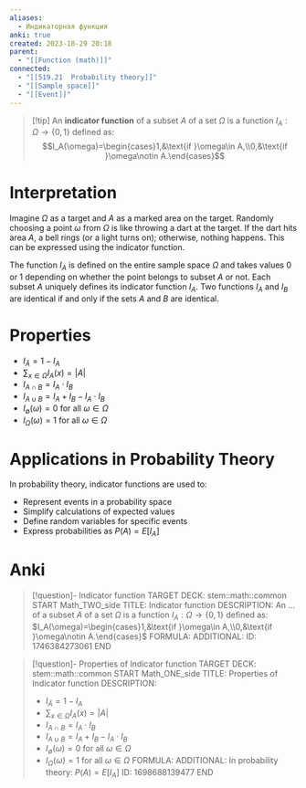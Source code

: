 ```yaml
---
aliases:
  - Индикаторная функция
anki: true
created: 2023-10-29 20:18
parent:
  - "[[Function (math)]]"
connected:
  - "[[519.21  Probability theory]]"
  - "[[Sample space]]"
  - "[[Event]]"
---
```


> [!tip] An **indicator function** of a subset $A$ of a set $\Omega$ 
> is a function $I_A: \Omega \rightarrow \{0,1\}$ defined as:
> $$I_A(\omega)=\begin{cases}1,&\text{if }\omega\in A,\\0,&\text{if }\omega\notin A.\end{cases}$$

# Interpretation

Imagine $\Omega$ as a target and $A$ as a marked area on the target. Randomly choosing a point $\omega$ from $\Omega$ is like throwing a dart at the target. If the dart hits area $A$, a bell rings (or a light turns on); otherwise, nothing happens. This can be expressed using the indicator function.

The function $I_A$ is defined on the entire sample space $\Omega$ and takes values 0 or 1 depending on whether the point belongs to subset $A$ or not. Each subset $A$ uniquely defines its indicator function $I_A$. Two functions $I_A$ and $I_B$ are identical if and only if the sets $A$ and $B$ are identical.

# Properties
- $I_{\bar{A}} = 1 - I_{A}$
- $\sum_{x\in \Omega}I_A(x)=|A|$
- $I_{A\cap B}=I_A\cdot I_B$
- $I_{A\cup B}=I_A + I_B - I_A\cdot I_B$
- $I_{\emptyset}(\omega) = 0 \text{ for all } \omega \in \Omega$
- $I_{\Omega}(\omega) = 1 \text{ for all } \omega \in \Omega$

# Applications in Probability Theory

In probability theory, indicator functions are used to:
- Represent events in a probability space
- Simplify calculations of expected values
- Define random variables for specific events
- Express probabilities as $P(A) = E[I_A]$

# Anki
> [!question]- Indicator function
TARGET DECK: stem::math::common
START
Math_TWO_side
TITLE: Indicator function
DESCRIPTION: An ... of a subset $A$ of a set $\Omega$ is a function $I_A: \Omega \rightarrow \{0,1\}$ defined as:
$I_A(\omega)=\begin{cases}1,&\text{if }\omega\in A,\\0,&\text{if }\omega\notin A.\end{cases}$
FORMULA: 
ADDITIONAL:
ID: 1746384273061
END

> [!question]- Properties of Indicator function
TARGET DECK: stem::math::common
START
Math_ONE_side
TITLE: Properties of Indicator function
DESCRIPTION: 
> - $I_{\bar{A}} = 1 - I_{A}$
> - $\sum_{x\in \Omega}I_A(x)=|A|$
> - $I_{A\cap B}=I_A\cdot I_B$
> - $I_{A\cup B}=I_A + I_B - I_A\cdot I_B$
> - $I_{\emptyset}(\omega) = 0 \text{ for all } \omega \in \Omega$
> - $I_{\Omega}(\omega) = 1 \text{ for all } \omega \in \Omega$
FORMULA: 
ADDITIONAL: In probability theory: $P(A) = E[I_A]$
ID: 1698688139477
END











